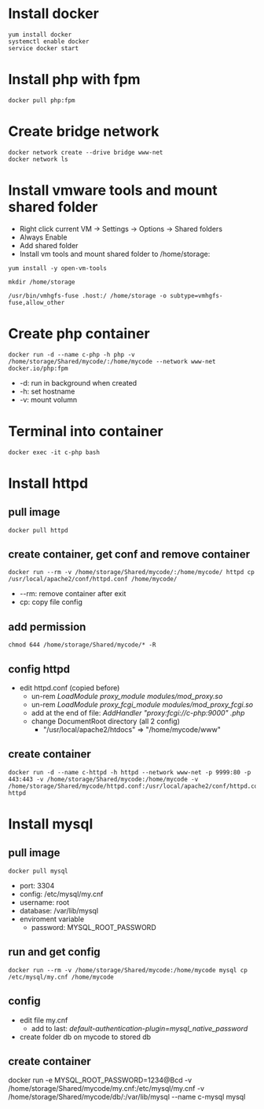 # Install docker
```console
yum install docker
systemctl enable docker
service docker start
```

# Install php with fpm
```console
docker pull php:fpm
```

# Create bridge network
```console
docker network create --drive bridge www-net
docker network ls
```

# Install vmware tools and mount shared folder
- Right click current VM -> Settings -> Options -> Shared folders
- Always Enable
- Add shared folder
- Install vm tools and mount shared folder to /home/storage:
```console
yum install -y open-vm-tools

mkdir /home/storage

/usr/bin/vmhgfs-fuse .host:/ /home/storage -o subtype=vmhgfs-fuse,allow_other
```

# Create php container
```console
docker run -d --name c-php -h php -v /home/storage/Shared/mycode/:/home/mycode --network www-net docker.io/php:fpm
```
- -d: run in background when created
- -h: set hostname
- -v: mount volumn

# Terminal into container
```console
docker exec -it c-php bash
```

# Install httpd

## pull image
```console
docker pull httpd
```

## create container, get conf and remove container
```console
docker run --rm -v /home/storage/Shared/mycode/:/home/mycode/ httpd cp /usr/local/apache2/conf/httpd.conf /home/mycode/
```
- --rm: remove container after exit
- cp: copy file config

## add permission
```console
chmod 644 /home/storage/Shared/mycode/* -R
```

## config httpd
- edit httpd.conf (copied before)
    - un-rem *LoadModule proxy_module modules/mod_proxy.so*
    - un-rem *LoadModule proxy_fcgi_module modules/mod_proxy_fcgi.so*
    - add at the end of file: *AddHandler "proxy:fcgi://c-php:9000" .php*
    - change DocumentRoot directory (all 2 config)
        - "/usr/local/apache2/htdocs" => "/home/mycode/www"

## create container
```console
docker run -d --name c-httpd -h httpd --network www-net -p 9999:80 -p 443:443 -v /home/storage/Shared/mycode:/home/mycode -v /home/storage/Shared/mycode/httpd.conf:/usr/local/apache2/conf/httpd.conf httpd
```

# Install mysql

## pull image
```console
docker pull mysql
```
- port: 3304
- config: /etc/mysql/my.cnf
- username: root
- database: /var/lib/mysql
- enviroment variable
    - password: MYSQL_ROOT_PASSWORD

## run and get config
```console
docker run --rm -v /home/storage/Shared/mycode:/home/mycode mysql cp /etc/mysql/my.cnf /home/mycode
```

## config
- edit file my.cnf
    - add to last: *default-authentication-plugin=mysql_native_password*
- create folder db on mycode to stored db

## create container
docker run -e MYSQL_ROOT_PASSWORD=1234@Bcd -v /home/storage/Shared/mycode/my.cnf:/etc/mysql/my.cnf -v /home/storage/Shared/mycode/db/:/var/lib/mysql --name c-mysql mysql